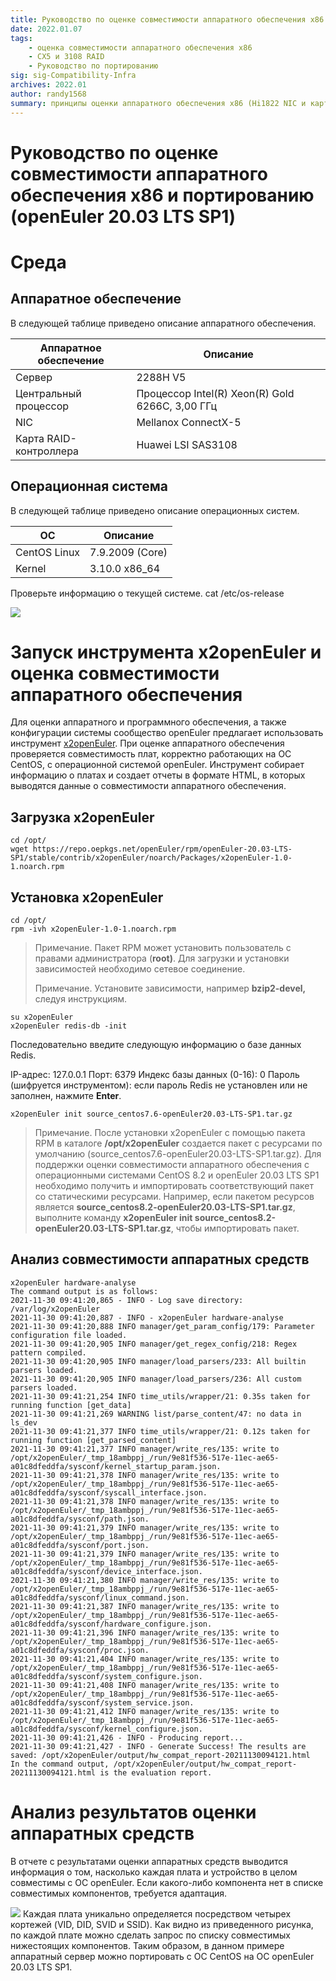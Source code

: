 ```yaml
---
title: Руководство по оценке совместимости аппаратного обеспечения x86 и портированию (openEuler 20.03 LTS SP1)  
date: 2022.01.07  
tags:  
    - оценка совместимости аппаратного обеспечения x86  
    - CX5 и 3108 RAID  
    - Руководство по портированию  
sig: sig-Compatibility-Infra  
archives: 2022.01 
author: randy1568  
summary: принципы оценки аппаратного обеспечения x86 (Hi1822 NIC и карта RAID-контроллера 3108)
---
```


# Руководство по оценке совместимости аппаратного обеспечения x86 и портированию (openEuler 20.03 LTS SP1)


# Среда

## Аппаратное обеспечение

В следующей таблице приведено описание аппаратного обеспечения.

| Аппаратное обеспечение | Описание                                        |
| ---------------------- | ----------------------------------------------- |
| Сервер                 | 2288H V5                                        |
| Центральный процессор  | Процессор Intel(R) Xeon(R) Gold 6266C, 3,00 ГГц |
| NIC                    | Mellanox ConnectX-5                             |
| Карта RAID-контроллера | Huawei LSI SAS3108                              |

## Операционная система

В следующей таблице приведено описание операционных систем.

| ОС           | Описание        |
| ------------ | --------------- |
| CentOS Linux | 7.9.2009 (Core) |
| Kernel       | 3.10.0  x86_64  |

Проверьте информацию о текущей системе.
cat /etc/os-release

<img src="./image/hardware-1.png">

# Запуск инструмента x2openEuler и оценка совместимости аппаратного обеспечения

Для оценки аппаратного и программного обеспечения, а также конфигурации системы сообщество openEuler предлагает использовать инструмент [x2openEuler](https://repo.oepkgs.net/openEuler/rpm/openEuler-20.03-LTS-SP1/stable/contrib/x2openEuler/noarch/Packages/). При оценке аппаратного обеспечения проверяется совместимость плат, корректно работающих на ОС CentOS, с операционной системой openEuler. Инструмент собирает информацию о платах и создает отчеты в формате HTML, в которых выводятся данные о совместимости аппаратного обеспечения.

## Загрузка x2openEuler

```
cd /opt/
wget https://repo.oepkgs.net/openEuler/rpm/openEuler-20.03-LTS-SP1/stable/contrib/x2openEuler/noarch/Packages/x2openEuler-1.0-1.noarch.rpm
```

## Установка x2openEuler

```
cd /opt/
rpm -ivh x2openEuler-1.0-1.noarch.rpm
```

> Примечание. Пакет RPM может установить пользователь с правами администратора (**root)**. Для загрузки и установки зависимостей необходимо сетевое соединение. 
>
> Примечание. Установите зависимости, например **bzip2-devel,** следуя инструкциям.

```
su x2openEuler
x2openEuler redis-db -init
```

Последовательно введите следующую информацию о базе данных Redis. 

IP-адрес: 127.0.0.1
Порт: 6379
Индекс базы данных (0-16): 0
Пароль (шифруется инструментом): если пароль Redis не установлен или не заполнен, нажмите **Enter**.

```
x2openEuler init source_centos7.6-openEuler20.03-LTS-SP1.tar.gz
```

> Примечание. После установки x2openEuler с помощью пакета RPM в каталоге **/opt/x2openEuler** создается пакет с ресурсами по умолчанию (source\_centos7.6-openEuler20.03-LTS-SP1.tar.gz). Для поддержки оценки совместимости аппаратного обеспечения с операционными системами CentOS 8.2 и openEuler 20.03 LTS SP1 необходимо получить и импортировать соответствующий пакет со статическими ресурсами. Например, если пакетом ресурсов является **source\_centos8.2-openEuler20.03-LTS-SP1.tar.gz**, выполните команду **x2openEuler init source\_centos8.2-openEuler20.03-LTS-SP1.tar.gz**, чтобы импортировать пакет.

## Анализ совместимости аппаратных средств

    x2openEuler hardware-analyse 
    ‏The command output is as follows:
    2021-11-30 09:41:20,865 - INFO - Log save directory: /var/log/x2openEuler
    2021-11-30 09:41:20,887 - INFO - x2openEuler hardware-analyse
    2021-11-30 09:41:20,888 INFO manager/get_param_config/179: Parameter configuration file loaded.
    2021-11-30 09:41:20,905 INFO manager/get_regex_config/218: Regex pattern compiled.
    2021-11-30 09:41:20,905 INFO manager/load_parsers/233: All builtin parsers loaded.
    2021-11-30 09:41:20,905 INFO manager/load_parsers/236: All custom parsers loaded.
    2021-11-30 09:41:21,254 INFO time_utils/wrapper/21: 0.35s taken for running function [get_data]
    2021-11-30 09:41:21,269 WARNING list/parse_content/47: no data in ls_dev
    2021-11-30 09:41:21,377 INFO time_utils/wrapper/21: 0.12s taken for running function [get_parsed_content]
    2021-11-30 09:41:21,377 INFO manager/write_res/135: write to /opt/x2openEuler/_tmp_18ambppj_/run/9e81f536-517e-11ec-ae65-a01c8dfeddfa/sysconf/kernel_startup_param.json.
    2021-11-30 09:41:21,378 INFO manager/write_res/135: write to /opt/x2openEuler/_tmp_18ambppj_/run/9e81f536-517e-11ec-ae65-a01c8dfeddfa/sysconf/syscall_interface.json.
    2021-11-30 09:41:21,378 INFO manager/write_res/135: write to /opt/x2openEuler/_tmp_18ambppj_/run/9e81f536-517e-11ec-ae65-a01c8dfeddfa/sysconf/path.json.
    2021-11-30 09:41:21,379 INFO manager/write_res/135: write to /opt/x2openEuler/_tmp_18ambppj_/run/9e81f536-517e-11ec-ae65-a01c8dfeddfa/sysconf/port.json.
    2021-11-30 09:41:21,379 INFO manager/write_res/135: write to /opt/x2openEuler/_tmp_18ambppj_/run/9e81f536-517e-11ec-ae65-a01c8dfeddfa/sysconf/device_interface.json.
    2021-11-30 09:41:21,380 INFO manager/write_res/135: write to /opt/x2openEuler/_tmp_18ambppj_/run/9e81f536-517e-11ec-ae65-a01c8dfeddfa/sysconf/linux_command.json.
    2021-11-30 09:41:21,387 INFO manager/write_res/135: write to /opt/x2openEuler/_tmp_18ambppj_/run/9e81f536-517e-11ec-ae65-a01c8dfeddfa/sysconf/hardware_configure.json.
    2021-11-30 09:41:21,396 INFO manager/write_res/135: write to /opt/x2openEuler/_tmp_18ambppj_/run/9e81f536-517e-11ec-ae65-a01c8dfeddfa/sysconf/proc.json.
    2021-11-30 09:41:21,404 INFO manager/write_res/135: write to /opt/x2openEuler/_tmp_18ambppj_/run/9e81f536-517e-11ec-ae65-a01c8dfeddfa/sysconf/system_configure.json.
    2021-11-30 09:41:21,408 INFO manager/write_res/135: write to /opt/x2openEuler/_tmp_18ambppj_/run/9e81f536-517e-11ec-ae65-a01c8dfeddfa/sysconf/system_service.json.
    2021-11-30 09:41:21,412 INFO manager/write_res/135: write to /opt/x2openEuler/_tmp_18ambppj_/run/9e81f536-517e-11ec-ae65-a01c8dfeddfa/sysconf/kernel_configure.json.
    2021-11-30 09:41:21,426 - INFO - Producing report...
    2021-11-30 09:41:21,427 - INFO - Generate Success! The results are saved: /opt/x2openEuler/output/hw_compat_report-20211130094121.html
    In the command output, /opt/x2openEuler/output/hw_compat_report-20211130094121.html is the evaluation report.

# Анализ результатов оценки аппаратных средств

В отчете с результатами оценки аппаратных средств выводится информация о том, насколько каждая плата и устройство в целом совместимы с ОС openEuler. Если какого-либо компонента нет в списке совместимых компонентов, требуется адаптация.

<img src="./image/hardware-5.png">
Каждая плата уникально определяется посредством четырех кортежей (VID, DID, SVID и SSID). Как видно из приведенного рисунка, по каждой плате можно сделать запрос по списку совместимых нижестоящих компонентов. Таким образом, в данном примере аппаратный сервер можно портировать с ОС CentOS на ОС openEuler 20.03 LTS SP1.
